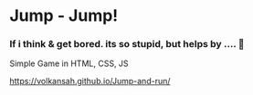 # Jump - Jump! 
### If i think & get bored. its so stupid, but helps by .... 🤔
Simple Game in HTML, CSS, JS

https://volkansah.github.io/Jump-and-run/
